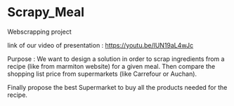 # Scrapy_Meal
Webscrapping project

link of our video of presentation : https://youtu.be/lUN19aL4wJc 

Purpose :
We want to design a solution in order to scrap ingredients from a recipe (like from marmiton website) for a given meal.
Then compare the shopping list price from supermarkets (like Carrefour or Auchan).

Finally propose the best Supermarket to buy all the products needed for the recipe.
